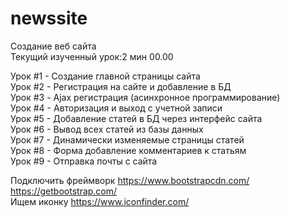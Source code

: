 # newssite
Создание веб сайта <br />
Текущий изученный урок:2 мин 00.00 <br />

Урок #1 - Создание главной страницы сайта <br />
Урок #2 - Регистрация на сайте и добавление в БД <br />
Урок #3 - Ajax регистрация (асинхронное программирование) <br />
Урок #4 - Авторизация и выход с учетной записи <br />
Урок #5 - Добавление статей в БД через интерфейс сайта <br />
Урок #6 - Вывод всех статей из базы данных <br />
Урок #7 - Динамически изменяемые страницы статей <br />
Урок #8 - Форма добавление комментариев к статьям <br />
Урок #9 - Отправка почты с сайта <br />

Подключить фреймворк https://www.bootstrapcdn.com/ <br />
https://getbootstrap.com/ <br />
Ищем иконку https://www.iconfinder.com/ <br />